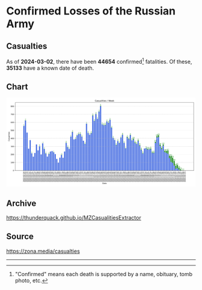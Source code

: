 
# Confirmed Losses of the Russian Army

## Casualties

As of **2024-03-02**, there have been **44654** confirmed[^1] fatalities.
Of these, **35133** have a known date of death.

## Chart

![7-Day Intervals Bar Chart](./docs/7days.svg)

## Archive

https://thunderquack.github.io/MZCasualitiesExtractor

## Source

https://zona.media/casualties

---

[^1]: "Confirmed" means each death is supported by a name, obituary, tomb photo, etc.
